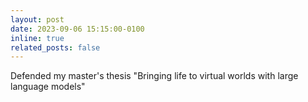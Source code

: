 ```yaml
---
layout: post
date: 2023-09-06 15:15:00-0100
inline: true
related_posts: false
---
```


Defended my master's thesis "Bringing life to virtual worlds with large language models"

